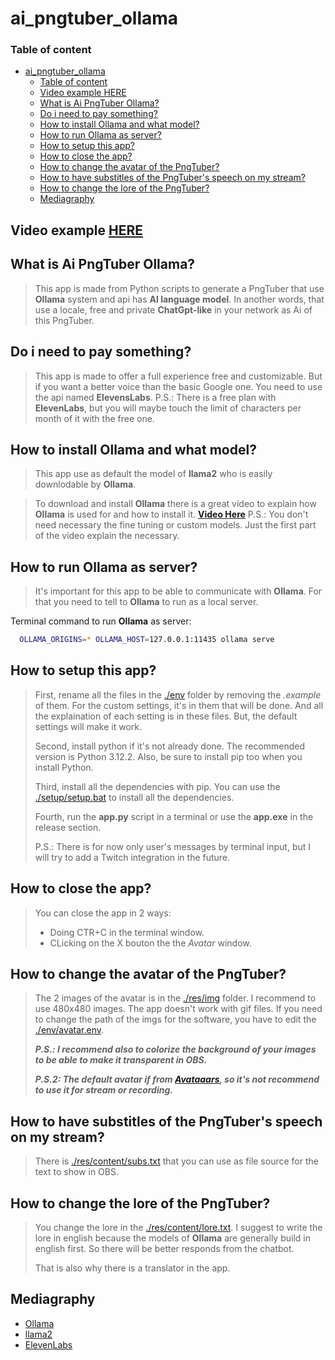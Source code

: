 # ai_pngtuber_ollama

### Table of content
- [ai\_pngtuber\_ollama](#ai_pngtuber_ollama)
    - [Table of content](#table-of-content)
  - [Video example HERE](#video-example-here)
  - [What is Ai PngTuber Ollama?](#what-is-ai-pngtuber-ollama)
  - [Do i need to pay something?](#do-i-need-to-pay-something)
  - [How to install Ollama and what model?](#how-to-install-ollama-and-what-model)
  - [How to run Ollama as server?](#how-to-run-ollama-as-server)
  - [How to setup this app?](#how-to-setup-this-app)
  - [How to close the app?](#how-to-close-the-app)
  - [How to change the avatar of the PngTuber?](#how-to-change-the-avatar-of-the-pngtuber)
  - [How to have substitles of the PngTuber's speech on my stream?](#how-to-have-substitles-of-the-pngtubers-speech-on-my-stream)
  - [How to change the lore of the PngTuber?](#how-to-change-the-lore-of-the-pngtuber)
  - [Mediagraphy](#mediagraphy)


## Video example [HERE](https://youtu.be/A_WwJ3yPXB4)

## What is Ai PngTuber Ollama?

> This app is made from Python scripts to generate a PngTuber that use **Ollama** system and api has **AI language model**. In another words, that use a locale, free and private **ChatGpt-like** in your network as Ai of this PngTuber.

## Do i need to pay something?

> This app is made to offer a full experience free and customizable. But if you want a better voice than the basic Google one. You need to use the api named **ElevensLabs**. P.S.: There is a free plan with **ElevenLabs**, but you will maybe touch the limit of characters per month of it with the free one.

## How to install Ollama and what model?

> This app use as default the model of **llama2** who is easily downlodable by **Ollama**.

> To download and install **Ollama** there is a great video to explain how **Ollama** is used for and how to install it. **[Video Here](https://www.youtube.com/watch?v=WxYC9-hBM_g)** P.S.: You don't need necessary the fine tuning or custom models. Just the first part of the video explain the necessary.

## How to run Ollama as server?

> It's important for this app to be able to communicate with **Ollama**. For that you need to tell to **Ollama** to run as a local server.

Terminal command to run **Ollama** as server:
``` bash
  OLLAMA_ORIGINS=* OLLAMA_HOST=127.0.0.1:11435 ollama serve
```

## How to setup this app?

> First, rename all the files in the [./env](./env) folder by removing the *.example* of them. For the custom settings, it's in them that will be done. And all the explaination of each setting is in these files. But, the default settings will make it work.
>
> Second, install python if it's not already done. The recommended version is Python 3.12.2. Also, be sure to install pip too when you install Python. 
>
> Third, install all the dependencies with pip. You can use the [./setup/setup.bat](./setup/setup.bat) to install all the dependencies.
>
> Fourth, run the **app.py** script in a terminal or use the **app.exe** in the release section.
>
> P.S.: There is for now only user's messages by terminal input, but I will try to add a Twitch integration in the future.


## How to close the app?

> You can close the app in 2 ways:
>  
> - Doing CTR+C in the terminal window.
> - CLicking on the X bouton the the *Avatar* window.

## How to change the avatar of the PngTuber?

> The 2 images of the avatar is in the [./res/img](./res/img) folder. I recommend to use 480x480 images. The app doesn't work with gif files. If you need to change the path of the imgs for the software, you have to edit the [./env/avatar.env](./env/avatar.env.example).
>
> ***P.S.: I recommend also to colorize the background of your images to be able to make it transparent in OBS.***
> 
> ***P.S.2: The default avatar if from [Avataaars](https://getavataaars.com/), so it's not recommend to use it for stream or recording.***

## How to have substitles of the PngTuber's speech on my stream?

>There is [./res/content/subs.txt](./res/content/subs.txt) that you can use as file source for the text to show in OBS.

## How to change the lore of the PngTuber?

> You change the lore in the [./res/content/lore.txt](./res/content/lore.txt). I suggest to write the lore in english because the models of **Ollama**
are generally build in english first. So there will be better responds from the chatbot.
>
> That is also why there is a translator in the app.

## Mediagraphy

 - [Ollama](https://ollama.com/)
 - [llama2](https://ollama.com/library/llama2)
 - [ElevenLabs](https://elevenlabs.io/)